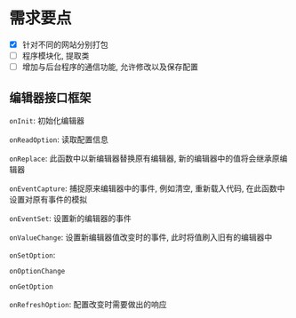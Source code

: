 # 需求要点

- [x] 针对不同的网站分别打包
- [ ] 程序模块化, 提取类
- [ ] 增加与后台程序的通信功能, 允许修改以及保存配置

## 编辑器接口框架

`onInit`: 初始化编辑器

`onReadOption`: 读取配置信息

`onReplace`: 此函数中以新编辑器替换原有编辑器, 新的编辑器中的值将会继承原编辑器

`onEventCapture`: 捕捉原来编辑器中的事件, 例如清空, 重新载入代码, 在此函数中设置对原有事件的模拟

`onEventSet`: 设置新的编辑器的事件

`onValueChange`: 设置新编辑器值改变时的事件, 此时将值刷入旧有的编辑器中

`onSetOption`: 

`onOptionChange`

`onGetOption`

`onRefreshOption`: 配置改变时需要做出的响应